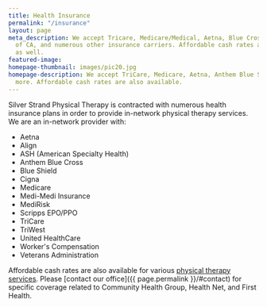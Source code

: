 ```yaml
---
title: Health Insurance
permalink: "/insurance"
layout: page
meta_description: We accept Tricare, Medicare/Medical, Aetna, Blue Cross, Blue Shield
  of CA, and numerous other insurance carriers. Affordable cash rates are available
  as well.
featured-image: 
homepage-thumbnail: images/pic20.jpg
homepage-description: We accept TriCare, Medicare, Aetna, Anthem Blue Shield, and
  more. Affordable cash rates are also available.
---
```


Silver Strand Physical Therapy is contracted with numerous health insurance plans in order to provide in-network physical therapy services. We are an in-network provider with:

- Aetna
- Align
- ASH (American Specialty Health)
- Anthem Blue Cross
- Blue Shield
- Cigna
- Medicare
- Medi-Medi Insurance
- MediRisk
- Scripps EPO/PPO
- TriCare
- TriWest
- United HealthCare
- Worker's Compensation
- Veterans Administration

Affordable cash rates are also available for various [physical therapy services](/services). Please [contact our office]({{ page.permalink }}/#contact) for specific coverage related to Community Health Group, Health Net, and First Health.
